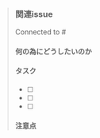 >### 関連issue
> Connected to #
>
> #### 何の為にどうしたいのか
>
> #### タスク
> - [ ] 
> - [ ] 
> - [ ] 
> #### 注意点
>
>
>